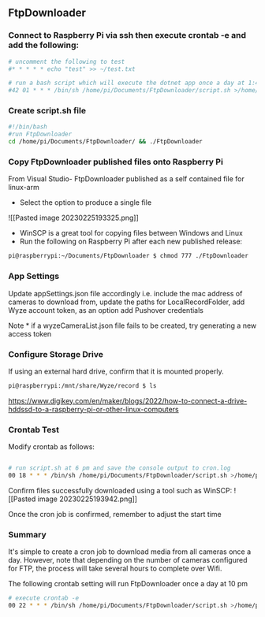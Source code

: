 ## FtpDownloader

### Connect to Raspberry Pi via ssh then execute crontab -e and add the following:

```bash
# uncomment the following to test
#* * * * * echo "test" >> ~/test.txt

# run a bash script which will execute the dotnet app once a day at 1:42 am. Log the FtpDownloader console output to a file named cron.log
#42 01 * * * /bin/sh /home/pi/Documents/FtpDownloader/script.sh >/home/pi/Documents/FtpDownloader/cron.log 2>&1
```

### Create script.sh file

```bash
#!/bin/bash
#run FtpDownloader
cd /home/pi/Documents/FtpDownloader/ && ./FtpDownloader

```

### Copy FtpDownloader published files onto Raspberry Pi

From Visual Studio- FtpDownloader published as a self contained file for linux-arm
* Select the option to produce a single file

![[Pasted image 20230225193325.png]]


* WinSCP is a great tool for copying files between Windows and Linux
* Run the following on Raspberry Pi after each new published release: 
```bash
pi@raspberrypi:~/Documents/FtpDownloader $ chmod 777 ./FtpDownloader
```

### App Settings
Update appSettings.json file accordingly i.e. include the mac address of cameras to download from, update the paths for LocalRecordFolder, add Wyze account token, as an option add Pushover credentials

Note * if a wyzeCameraList.json file fails to be created, try generating a new access token

### Configure Storage Drive

If using an external hard drive, confirm that it is mounted properly.

```bash
pi@raspberrypi:/mnt/share/Wyze/record $ ls
```

https://www.digikey.com/en/maker/blogs/2022/how-to-connect-a-drive-hddssd-to-a-raspberry-pi-or-other-linux-computers

### Crontab Test

Modify crontab as follows:


```bash

# run script.sh at 6 pm and save the console output to cron.log
00 18 * * * /bin/sh /home/pi/Documents/FtpDownloader/script.sh >/home/pi/cron.log 2>&1
```


Confirm files successfully downloaded using a tool such as WinSCP:
![[Pasted image 20230225193942.png]]

Once the cron job is confirmed, remember to adjust the start time

### Summary
It's simple to create a cron job to download media from all cameras once a day. However, note that depending on the number of cameras configured for FTP, the process will take several hours to complete over Wifi.
		
The following crontab setting will run FtpDownloader once a day at 10 pm
```bash
# execute crontab -e
00 22 * * * /bin/sh /home/pi/Documents/FtpDownloader/script.sh >/home/pi/cron.log 2>&1
```